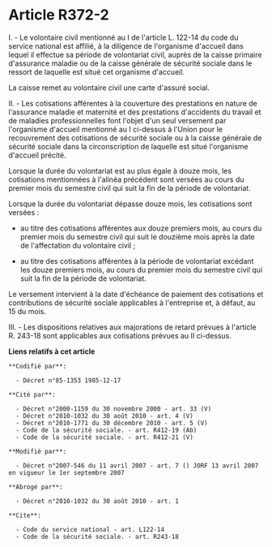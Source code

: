 # Article R372-2

I. - Le volontaire civil mentionné au I de l'article L. 122-14 du code du service national est affilié, à la diligence de
l'organisme d'accueil dans lequel il effectue sa période de volontariat civil, auprès de la caisse primaire d'assurance
maladie ou de la caisse générale de sécurité sociale dans le ressort de laquelle est situé cet organisme d'accueil.

La caisse remet au volontaire civil une carte d'assuré social.

II. - Les cotisations afférentes à la couverture des prestations en nature de l'assurance maladie et maternité et des
prestations d'accidents du travail et de maladies professionnelles font l'objet d'un seul versement par l'organisme d'accueil
mentionné au I ci-dessus à l'Union pour le recouvrement des cotisations de sécurité sociale ou à la caisse générale de
sécurité sociale dans la circonscription de laquelle est situé l'organisme d'accueil précité.

Lorsque la durée du volontariat est au plus égale à douze mois, les cotisations mentionnées à l'alinéa précédent sont versées
au cours du premier mois du semestre civil qui suit la fin de la période de volontariat.

Lorsque la durée du volontariat dépasse douze mois, les cotisations sont versées :

- au titre des cotisations afférentes aux douze premiers mois, au cours du premier mois du semestre civil qui suit le
douzième mois après la date de l'affectation du volontaire civil ;

- au titre des cotisations afférentes à la période de volontariat excédant les douze premiers mois, au cours du premier mois
du semestre civil qui suit la fin de la période de volontariat.

Le versement intervient à la date d'échéance de paiement des cotisations et contributions de sécurité sociale applicables à
l'entreprise et, à défaut, au 15 du mois.

III. - Les dispositions relatives aux majorations de retard prévues à l'article R. 243-18 sont applicables aux cotisations
prévues au II ci-dessus.

**Liens relatifs à cet article**

	**Codifié par**:

	  - Décret n°85-1353 1985-12-17

	**Cité par**:

	  - Décret n°2000-1159 du 30 novembre 2000 - art. 33 (V)
	  - Décret n°2010-1032 du 30 août 2010 - art. 4 (V)
	  - Décret n°2010-1771 du 30 décembre 2010 - art. 5 (V)
	  - Code de la sécurité sociale. - art. R412-19 (Ab)
	  - Code de la sécurité sociale. - art. R412-21 (V)

	**Modifié par**:

	  - Décret n°2007-546 du 11 avril 2007 - art. 7 () JORF 13 avril 2007 en vigueur le 1er septembre 2007

	**Abrogé par**:

	  - Décret n°2010-1032 du 30 août 2010 - art. 1

	**Cite**:

	  - Code du service national - art. L122-14
	  - Code de la sécurité sociale. - art. R243-18
